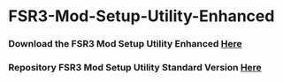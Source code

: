 # FSR3-Mod-Setup-Utility-Enhanced
### Download the  FSR3 Mod Setup Utility Enhanced [Here](https://sharemods.com/syzzb9dv2o2q/FSR3_v3.6.rar.html)

### Repository FSR3 Mod Setup Utility Standard Version [Here](https://github.com/P4TOLINO06/FSR3.0-Mod-Setup-Utility)
 